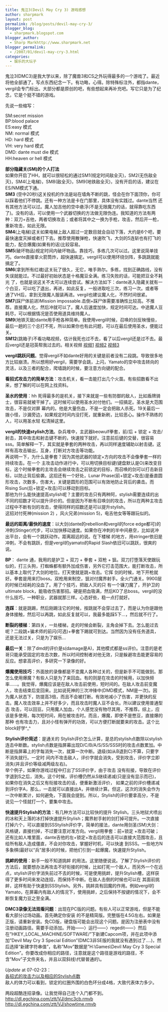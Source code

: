 ```yaml
---
title: 鬼泣3(Devil May Cry 3) 游戏感想
author: sharpmark
layout: post
permalink: /blog/posts/devil-may-cry-3/
blogger_blog:
  - sharpmark.blogspot.com
blogger_author:
  - Sharp Markhttp://www.sharpmark.net
blogger_permalink:
  - /2007/01/devil-may-cry-3.html
categories:
  - 娱乐的大坛子
---
```

鬼泣3(DMC3)是我大学以来，除了魔兽3和CS之外玩得最多的一个游戏了。最近将他全部通了。写点东西纪念一下。有功略，心得。除特殊标注外，都指dante，vergil会专门标出。大部分都是原创的吧，有些想起来再补充吧。写它只是为了纪念，它是个挺不错的游戏。

<!--more-->先说一些缩写：

  
SM:secret mission  
BP:blood palace  
ES:easy 模式  
NM: normal 模式  
HD: hard 模式  
VH: very hard 模式  
DMD: dante must die 模式  
HH:heaven or hell 模式

<span style="font-weight: bold">部分隐藏关(SM)的个人打法</span>  
如果你开启了HH，就可以很轻松的通过SM1(规定时间敌全灭)，SM2(无伤敌全灭)，SM4(上电梯)，SM8(敌全灭)，SM9(地铁敌全灭)，没有开启的话，建议在ES/NM模式下通。  
<span style="font-weight: bold">SM3</span> (空中20秒)这关投机的作法是站在墙角不断的跳，怪会在你下面顶你，你可以踩着他们不停跳。还有一种方法是卡在门那里，具体没有实践过。dante当然 还有其他方法可以过。魔人加吉他的空中悬浮(不是无限魔力的话，就得靠吃东西了)。没有的话，可以使用一个武器切换的方法做无限伪连。我知道的方法有两 种：双刀+吉他，两者切换攻击；或者将其中之一换为手枪，攻击，然后开一枪，重新攻击，如此无限。  
<span style="font-weight: bold">SM4</span>(上电梯)这关如果电梯上敌人超过一定数目就会自动下落，大约是6个吧，要最快速度灭掉或者打下去。推荐使用散弹枪，快速吹飞，大剑的5连斩也有打飞的能力，配合爆魔(如果有的话)比较容易。  
<span style="font-weight: bold">SM5</span>(破坏物品)规定时间内破坏物品。靠技巧，多练几次可以过。这里说简单技巧。dante直接拿火箭筒炸，超快速搞定。vergil可以使用环绕剑阵，多跳跳就能搞定了。  
<span style="font-weight: bold">SM6</span>(拿到所有红魂)这关玩了很久，无它，唯手熟尔。多练，找到正确路线，没有失误就能过。不过最好初始状态是十格魔豆全满。练习失败的话，可能把豆全不耗光 了，也就是说这关不太可以连续尝试。解决方法如下：dante进入隐藏关就有一个白豆，可以吃了退出，再进，如此反复，一般进取吃三次，练习一次。或者等 通了VH后，拿到无限魔人服装再进。vergil也建议魔人化，不然时间很紧。  
<span style="font-weight: bold">SM7</span>(踩尸体前进)Mission impossable.击倒+踩尸体需要准确性比较高。不推荐。直接魔人化，然后冲就可以了。魔人后速度加快，规定时间可达。中途魔人豆耗尽，可以根据情况是否使用道具维持魔人。  
<span style="font-weight: bold">SM9</span>(地铁灭敌)dante用手枪各种简单。我使用vergil时候，召唤的剑反映慢些，最后一趟的三个总打不死，所以如果你也有此问题，可以在最后使用圣水，便能过关。  
<span style="font-weight: bold">SM12</span>(跳箱子)不看功略视频，估计我死也过不去，看了以后vergil还是过不去。最后vergil还是冠英帮我过去的。相关视频 [视频1][1] [视频2][2] [视频3][3]

<span style="font-weight: bold">vergil跳跃问题</span>。觉得vergil不如dante好用的关键是前者没有二段跳。导致很多地方比较崩溃。所以想用好vergil，需要学会跳，上闪，Yamato的空中攻击转向的灵活，以及三者的配合，爬墙跳的时候，要注意方向键的配合。

<span style="font-weight: bold">看招式攻击力的简单方法</span>：攻击机关，看一击能打出几个火苗。有些招数看不出来，想了解的可以在网上找资料。

<span style="font-weight: bold">圣水的使用</span>：hh 死得最多的是机关，接下来就是一些有防御的敌人，比如盾牌骑士，很容易就被干掉了。这时候可以使用圣水对付他们。一招搞定。圣水是大范围攻击，不是仅对屏 幕内的。他是大量伤血，不是一定会把敌人杀死。19关最后一拨小怪，沙漏旁边，如果规定时间内没打死，就重新刷，比较恶心。操作不熟练的人，可以用圣水轻 松清掉这里。

<span style="font-weight: bold">vergil的快速stylish方法</span>。杂兵堆中，主武器beowulf拳套，前/后 + 锁定 + 攻击/射击，其中攻击和射击键不断的，快速按下就好。注意前后键的交替，很容易sss。简单解释一下，其实就是拳套的两种攻击，再以同样速度辅助以射击键。这样有高攻击输出，互身，打断对方攻击等功能。  
再说明一下，为什么是拳套？因为其他武器的锁定+方向的攻击不会像拳套一样的持续攻击。在一个 主攻击动作进行中，可以用切换目标键(键盘默认是O)来改变目标，这个时候拳套的主攻击会继续攻击之前锁定的目标，而召唤的剑可以打击新目标，以防止背后偷袭。这招还有一个好处，Lunar Phase(前+锁定+攻击)是垂直圆形攻击，次数多，伤害大，关键是圆形的范围可以有效地防止背后的袭击。而Rising Sun(后+锁定+攻击)可以移动到目标。  
那他为什么能快速提高stylish呢？主要的攻击只有两种阿，stylish需要连续的出不同的招数才可以提升评价的。但是因为不断有召唤剑的攻击，所以在两种主攻击过程中不断有剑的攻击，使得同样的招数还是可以提升stylish。  
这招对付死神(mission 2) ，风火兄弟(mission 5)，电吉他女等等跟玩似的。

<span style="font-weight: bold">最远的距离/最快的速度</span>：以大剑(dante的rebellion和vergil的force edge都可)的冲刺(Stinger)代步，可以加快移动速度。如果你在冲刺的半中间悬空，比如说冲出平台，会有一个跳跃动作。距离超远的说。在下楼梯 的地方，用stringer依旧是冲刺，不会有跳跃，但是vergil的yamato的Rapid Slash依旧可以跳跃，很爽的说。

<span style="font-weight: bold">BP</span>： dante 通，我用的是护卫 + 双刀 + 拳套 + 双枪 + 狙。双刀打堕落天使跟玩似的，打三头狗，打蜘蛛都有额外加成伤害，另外它打击范围大，能打断攻击，所以基本上取代了大剑的地位。打天使就是跳+攻击。它挥 剑的时候，地下开枪就好。拳套是用来打boss。双枪用来制空，狙对付魔界射手。全火门通关。9900层的时候已经耗的没血了。用了个技巧，把敌人灭的只 有一个镰刀魔了，开护卫的ultimate block，能吸收伤害那招。硬是把血吸满，然后KO了总boss。vergil的没什么技巧，一种职业，武器就那三样。心态好些，稳一点打就好。

<span style="font-weight: bold">连踩</span>：就是跳踢，然后刚踢注它的时候，按跳就不会穿过去了，而是认为你是跟他身体接触，然后可以再跳，如此反复就可以，我最多能踩5下&#8230;，然后就不行了。

<span style="font-weight: bold">断裂的楼梯</span>：第四关，一处楼梯，走的时候会断裂，主角会掉下去。怎么能过去呢？二段跳+骗术师的前闪(可选)+拳套下踢就可到达。当然因为没有任务道具，还是无法过关，只是为了娱乐&#8230;

<span style="font-weight: bold">最后一关</span>：除了dmd的评价是s(damage是A)，其他模式都是ss评价。注意的是老哥只能承受固定的攻击次数，所以时间控制者对他无效，只是躲避攻击能更容易的反应。想拿高评价，多研究一下录像的好。

<span style="font-weight: bold">爆魔使用技巧</span>：外面放的录像都是不变魔人各种过关的，但是新手不可能做到。那怎么使用爆魔？有些人只是为了来回血。有的则是在攻击的时候用，以加快频 率……。我觉得，爆魔应该是在敌人攻击前使用，短时间的。在敌人攻击前变魔人，攻击结束后变回来。比如说死神的三次冲锋中(DMD模式，NM是一次)。因 为魔人状态下，防提高3倍，而且不会被打断。有效地减小了伤害，并更快的反击。魔人攻击效率上并不好多少，而且攻击时魔人豆不会长。所以建议使用普通型态 攻击，可以回豆。只用魔人加血，个人感觉没有物尽其用，不推荐。综上，应该是多使用，每次短时间，用在被攻击时。而且，爆魔，即使不是憋豆，直接爆的那种 也有攻击力，且对小怪有弹开的功效，可以方便打断就要来的攻击。这个比block好学^_^

<span style="font-weight: bold">Stylish评价简述</span>：是通关的 Stylish评价怎么计算，是总的stylish点数除以stylish连击中断数。stylish点数是指屏幕出现D/C/B/A/S/SS/SSS时的攻击点数累加。中断是指屏幕上的字每消失一次，就算一次中断。退级(如从B退到C)不算，只要字不消失就行。一定时 间内不攻击敌人，评价字就会消失，受到攻击，评价字立即消失(并且评价等级减两级左右)。  
举个例子，如果你游戏过程中打出了SS评价字，由于攻击 没有衔接，导致在评价字退到S之后，消失。这个时候，评价槽仍然从S继续递减(只是没有显示而已)，如果你在消失之后又有衔接攻击的话，便重新激活评价， 如果之前的评价槽递减到评价字A，那么，一击就可以直接出A，并继续计算。但这，这次的消失会作为一次中断累计，如何避免，下面我会提到。所以，Stylish的评价要拿高分，不是说见一个怪就打一个，要集中攻击。

<span style="font-weight: bold">快速提升Stylish的方法</span>：有几种方法可以比较快的提升 Stylish。三头地狱犬喷出的冰和天上落的冰打掉快速提升Stylish；魔界射手射的剑打掉可提升。一次直接打掉六个，可以直接到SSStylish评价字，简单的接法，dante用剑圣(SM)大剑：风格键，直接扫掉，不过要注意对准方向。vergil用拳套：前+锁定 +攻击可破；还有比如人堆里面，dante吉他的左+锁定+攻击后的连击可以直接大范围攻击，且给所有敌人造成僵直，不会对你攻击，掌握好时机，可以快速 到SSS。一些地方N多象棋(最好以“兵”居多)的时候，把他们引到一起爆魔，快速提升Stylish。

<span style="font-weight: bold">挑衅的使用</span>：新手一般不知道挑衅 的用法。这里随便说说。了解了Stylish评价的方法后，就要想办法再攻击不好衔接的时候，比如打死一个敌人，而另外一个在远点，stylish评价字消失前过不去的时候，可是使用挑衅，提升Stylish槽，这样获得了更多时间来发动连招，而保持不中断。在敌人击倒的时候也可以在 其面前挑衅，这样有助于快速到SSStylish。另外，挑衅具有回魔的作用。例如vergil的Yamato，在屏幕内有敌人的情况下，使用挑衅，之后保持不按键的情况下，会不断恢复魔力豆之至全满。

<span style="font-weight: bold">DMC3录像无法观看问题</span>：出现在PC版的问题。有些人可以正常游戏，但是不能看大部分过场动画。首先确定你安装 的不是精简版。完整版在4.5G左右。如果是正版，请重新安装。免CD版，硬盘版可能会出现这个问题。是因为注册表中没有注册动画路径。需要手动添加。开始——〉运行——〉regedit——〉然后在&#8221;HKEY\_LOCAL\_MACHINE/SOFTWARE/&#8221;下新建Capcom项，并在此项中添加&#8221;Devil May Cry 3 Special Edition&#8221;(DMC3非SE版的我就没有遇到过了&#8230;.)，然后选择“新建字符串值”，名称&#8221;Mov&#8221;数据是&#8221;H:\\Games\\Devil May Cry 3 Special Edition&#8221;。你要改成你相应的路径，注意就是这个路径是游戏的路径，不含&#8221;Mov&#8221;子文件夹名，并且以双斜线\\代替普通的\。

<span style="font-style: italic">Update</span> at 07-02-23：  
<a href="http://bbs.ps21cn.com/viewthread.php?tid=337615&fpage=1" target="_blank">各招式的攻击力以及相应的Stylish点数</a>  
敌人的体力可以看到，锁定的红圈外围的白色环分成4格，大致代表体力多少。

两段超酷连招录像。让我觉得自己连个入门都不到。  
<http://dl.egchina.com/ztt/VJ/dmc3cb.rmvb>  
<http://dl.egchina.com/ztt/VJ/showtime.rmvb>

 [1]: http://game.ali213.net/thread-1022434-1-10.html
 [2]: http://tv.mofile.com/cn/videoplay/viewvideoinfo.do?v=QLASCIZE
 [3]: http://tv.mofile.com/F0W946QB/